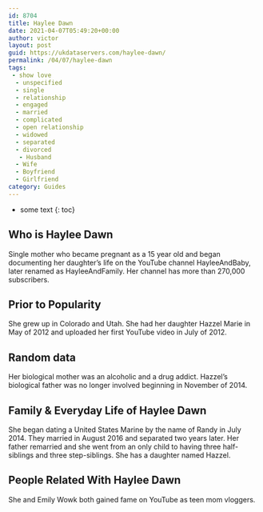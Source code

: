 ```yaml
---
id: 8704
title: Haylee Dawn
date: 2021-04-07T05:49:20+00:00
author: victor
layout: post
guid: https://ukdataservers.com/haylee-dawn/
permalink: /04/07/haylee-dawn
tags:
 - show love
  - unspecified
  - single
  - relationship
  - engaged
  - married
  - complicated
  - open relationship
  - widowed
  - separated
  - divorced
   - Husband
  - Wife
  - Boyfriend
  - Girlfriend
category: Guides
---
```


* some text
{: toc}


## Who is Haylee Dawn



Single mother who became pregnant as a 15 year old and began documenting her daughter&#8217;s life on the YouTube channel HayleeAndBaby, later renamed as HayleeAndFamily. Her channel has more than 270,000 subscribers.

                
                
                
## Prior to Popularity



She grew up in Colorado and Utah. She had her daughter Hazzel Marie in May of 2012 and uploaded her first YouTube video in July of 2012.

                
                
                
## Random data



Her biological mother was an alcoholic and a drug addict. Hazzel&#8217;s biological father was no longer involved beginning in November of 2014.

                
                
                
## Family & Everyday Life of Haylee Dawn



She began dating a United States Marine by the name of Randy in July 2014. They married in August 2016 and separated two years later. Her father remarried and she went from an only child to having three half-siblings and three step-siblings. She has a daughter named Hazzel.

                
                
                
## People Related With Haylee Dawn



She and Emily Wowk both gained fame on YouTube as teen mom vloggers.

                
              
            
          
          
          